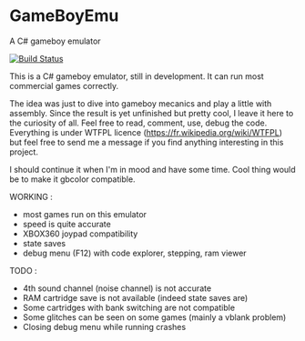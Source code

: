 # GameBoyEmu
A C# gameboy emulator

[![Build Status](https://dev.azure.com/zeralph/Gameboy%20Emu/_apis/build/status/Gameboy%20Emu-.NET%20Desktop-CI?branchName=master)](https://dev.azure.com/zeralph/Gameboy%20Emu/_build/latest?definitionId=8&branchName=master)

This is a C# gameboy emulator, still in development. It can run most commercial games correctly.

The idea was just to dive into gameboy mecanics and play a little with assembly. Since the result is yet unfinished but pretty cool, I leave it here to the curiosity of all. Feel free to read, comment, use, debug the code. Everything is under WTFPL licence  (https://fr.wikipedia.org/wiki/WTFPL) but feel free to send me a message if you find anything interesting in this project.

I should continue it when I'm in mood and have some time. Cool thing would be to make it gbcolor compatible. 

WORKING :
- most games run on this emulator
- speed is quite accurate
- XBOX360 joypad compatibility
- state saves
- debug menu (F12) with code explorer, stepping, ram viewer

TODO :
- 4th sound channel (noise channel) is not accurate 
- RAM cartridge save is not available (indeed state saves are)
- Some cartridges with bank switching are not compatible 
- Some glitches can be seen on some games (mainly a vblank problem)
- Closing debug menu while running crashes



